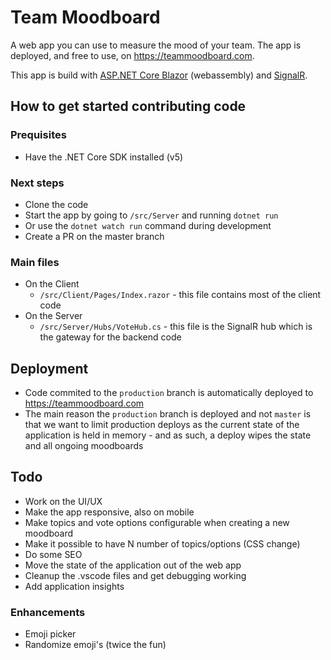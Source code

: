 # Team Moodboard

A web app you can use to measure the mood of your team. The app is deployed, and free to use, on https://teammoodboard.com.

This app is build with [ASP.NET Core Blazor](https://docs.microsoft.com/en-us/aspnet/core/blazor) (webassembly) and [SignalR](https://docs.microsoft.com/en-us/aspnet/core/signalr/introduction).

## How to get started contributing code

### Prequisites

- Have the .NET Core SDK installed (v5)

### Next steps

- Clone the code
- Start the app by going to `/src/Server` and running `dotnet run`
- Or use the `dotnet watch run` command during development
- Create a PR on the master branch

### Main files

- On the Client
  - `/src/Client/Pages/Index.razor` - this file contains most of the client code
- On the Server
  - `/src/Server/Hubs/VoteHub.cs` - this file is the SignalR hub which is the gateway for the backend code

## Deployment

- Code commited to the `production` branch is automatically deployed to https://teammoodboard.com
- The main reason the `production` branch is deployed and not `master` is that we want to limit production deploys as the current state of the application is held in memory - and as such, a deploy wipes the state and all ongoing moodboards

## Todo

- Work on the UI/UX
- Make the app responsive, also on mobile
- Make topics and vote options configurable when creating a new moodboard
- Make it possible to have N number of topics/options (CSS change)
- Do some SEO
- Move the state of the application out of the web app
- Cleanup the .vscode files and get debugging working
- Add application insights

### Enhancements

- Emoji picker
- Randomize emoji's (twice the fun)
